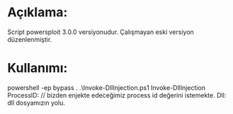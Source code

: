 # Açıklama:
Script powersploit 3.0.0 versiyonudur.
Çalışmayan eski versiyon düzenlenmiştir.
# Kullanımı:
powershell -ep bypass
. .\Invoke-DllInjection.ps1
Invoke-DllInjection
ProcessID: <id> // bizden enjekte edeceğimiz process id değerini istemekte.
Dll: dll dosyamızın yolu.
